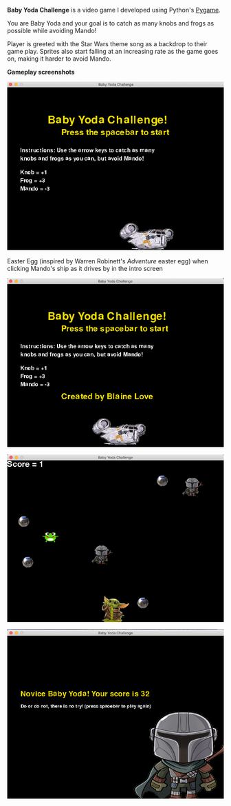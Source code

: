 **Baby Yoda Challenge** is a video game I developed using Python's [Pygame](https://www.pygame.org/docs/).

You are Baby Yoda and your goal is to catch as many knobs and frogs as possible while avoiding Mando!

Player is greeted with the Star Wars theme song as a backdrop to their game play. Sprites also start falling at an increasing rate as the game goes on, making it harder to avoid Mando.




**Gameplay screenshots**

![Game Start Screen](GameplayImages/GameStart.png  "Game Start Screen")

Easter Egg (inspired by Warren Robinett's *Adventure* easter egg) when clicking Mando's ship as it drives by in the intro screen

![Game Easter Egg (text appears "created by Blaine Love")](GameplayImages/EasterEgg.png  "Game Easter Egg")

![Game Play](GameplayImages/GameLoop.png  "Game Play")

![Game End (score screen)](GameplayImages/GameEnd.png  "Game End (score screen)")